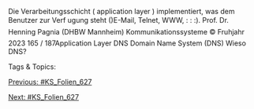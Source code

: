 Die Verarbeitungsschicht ( application layer )
implementiert, was dem Benutzer zur Verf ugung steht ()E-Mail, Telnet, WWW, : : :).
Prof. Dr. Henning Pagnia (DHBW Mannheim) Kommunikationssysteme © Fruhjahr 2023 165 / 187Application Layer DNS
Domain Name System (DNS)
Wieso DNS?

   Tags & Topics:
   

[Previous: #KS_Folien_627](KS_Folien_627.md)

[Next: #KS_Folien_627](KS_Folien_627.md)